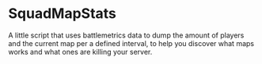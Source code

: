 # SquadMapStats
A little script that uses battlemetrics data to dump the amount of players and the current map per a defined interval, to help you discover what maps works and what ones are killing your server.

